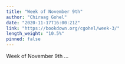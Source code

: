 ```yaml
---
title: "Week of November 9th"
author: "Chiraag Gohel"
date: "2020-11-17T16:00:21Z"
link: "https://bookdown.org/cgohel/week-3/"
length_weight: "10.5%"
pinned: false
---
```


Week of November 9th ...
